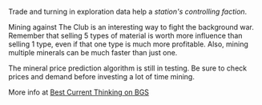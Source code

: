 Trade and turning in exploration data help a *station's controlling faction*.

Mining against The Club is an interesting way to fight the background war.
Remember that selling 5 types of material is worth more influence than selling
1 type, even if that one type is much more profitable.  Also, mining multiple minerals
can be much faster than just one.

The mineral price prediction algorithm is still in testing.  Be sure to check prices and
demand before investing a lot of time mining.

More info at [Best Current Thinking on BGS](https://forums.frontier.co.uk/threads/transactions-bgs-guide-best-current-thinking.424397/)